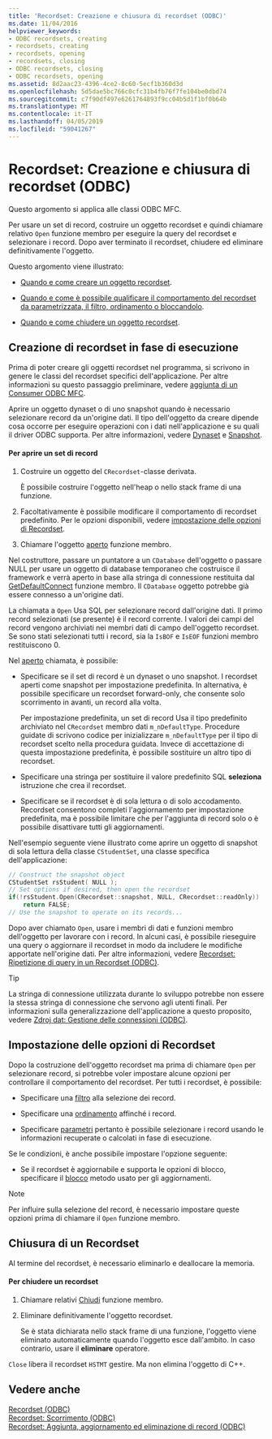 ```yaml
---
title: 'Recordset: Creazione e chiusura di recordset (ODBC)'
ms.date: 11/04/2016
helpviewer_keywords:
- ODBC recordsets, creating
- recordsets, creating
- recordsets, opening
- recordsets, closing
- ODBC recordsets, closing
- ODBC recordsets, opening
ms.assetid: 8d2aac23-4396-4ce2-8c60-5ecf1b360d3d
ms.openlocfilehash: 5d5dae5bc766c0cfc31b4fb76f7fe104be0dbd74
ms.sourcegitcommit: c7f90df497e6261764893f9cc04b5d1f1bf0b64b
ms.translationtype: MT
ms.contentlocale: it-IT
ms.lasthandoff: 04/05/2019
ms.locfileid: "59041267"
---
```

# <a name="recordset-creating-and-closing-recordsets-odbc"></a>Recordset: Creazione e chiusura di recordset (ODBC)

Questo argomento si applica alle classi ODBC MFC.

Per usare un set di record, costruire un oggetto recordset e quindi chiamare relativo `Open` funzione membro per eseguire la query del recordset e selezionare i record. Dopo aver terminato il recordset, chiudere ed eliminare definitivamente l'oggetto.

Questo argomento viene illustrato:

- [Quando e come creare un oggetto recordset](#_core_creating_recordsets_at_run_time).

- [Quando e come è possibile qualificare il comportamento del recordset da parametrizzata, il filtro, ordinamento o bloccandolo](#_core_setting_recordset_options).

- [Quando e come chiudere un oggetto recordset](#_core_closing_a_recordset).

##  <a name="_core_creating_recordsets_at_run_time"></a> Creazione di recordset in fase di esecuzione

Prima di poter creare gli oggetti recordset nel programma, si scrivono in genere le classi del recordset specifici dell'applicazione. Per altre informazioni su questo passaggio preliminare, vedere [aggiunta di un Consumer ODBC MFC](../../mfc/reference/adding-an-mfc-odbc-consumer.md).

Aprire un oggetto dynaset o di uno snapshot quando è necessario selezionare record da un'origine dati. Il tipo dell'oggetto da creare dipende cosa occorre per eseguire operazioni con i dati nell'applicazione e su quali il driver ODBC supporta. Per altre informazioni, vedere [Dynaset](../../data/odbc/dynaset.md) e [Snapshot](../../data/odbc/snapshot.md).

#### <a name="to-open-a-recordset"></a>Per aprire un set di record

1. Costruire un oggetto del `CRecordset`-classe derivata.

   È possibile costruire l'oggetto nell'heap o nello stack frame di una funzione.

1. Facoltativamente è possibile modificare il comportamento di recordset predefinito. Per le opzioni disponibili, vedere [impostazione delle opzioni di Recordset](#_core_setting_recordset_options).

1. Chiamare l'oggetto [aperto](../../mfc/reference/crecordset-class.md#open) funzione membro.

Nel costruttore, passare un puntatore a un `CDatabase` dell'oggetto o passare NULL per usare un oggetto di database temporaneo che costruisce il framework e verrà aperto in base alla stringa di connessione restituita dal [GetDefaultConnect](../../mfc/reference/crecordset-class.md#getdefaultconnect) funzione membro. Il `CDatabase` oggetto potrebbe già essere connesso a un'origine dati.

La chiamata a `Open` Usa SQL per selezionare record dall'origine dati. Il primo record selezionati (se presente) è il record corrente. I valori dei campi del record vengono archiviati nei membri dati di campo dell'oggetto recordset. Se sono stati selezionati tutti i record, sia la `IsBOF` e `IsEOF` funzioni membro restituiscono 0.

Nel [aperto](../../mfc/reference/crecordset-class.md#open) chiamata, è possibile:

- Specificare se il set di record è un dynaset o uno snapshot. I recordset aperti come snapshot per impostazione predefinita. In alternativa, è possibile specificare un recordset forward-only, che consente solo scorrimento in avanti, un record alla volta.

   Per impostazione predefinita, un set di record Usa il tipo predefinito archiviato nel `CRecordset` membro dati `m_nDefaultType`. Procedure guidate di scrivono codice per inizializzare `m_nDefaultType` per il tipo di recordset scelto nella procedura guidata. Invece di accettazione di questa impostazione predefinita, è possibile sostituire un altro tipo di recordset.

- Specificare una stringa per sostituire il valore predefinito SQL **seleziona** istruzione che crea il recordset.

- Specificare se il recordset è di sola lettura o di solo accodamento. Recordset consentono completi l'aggiornamento per impostazione predefinita, ma è possibile limitare che per l'aggiunta di record solo o è possibile disattivare tutti gli aggiornamenti.

Nell'esempio seguente viene illustrato come aprire un oggetto di snapshot di sola lettura della classe `CStudentSet`, una classe specifica dell'applicazione:

```cpp
// Construct the snapshot object
CStudentSet rsStudent( NULL );
// Set options if desired, then open the recordset
if(!rsStudent.Open(CRecordset::snapshot, NULL, CRecordset::readOnly))
    return FALSE;
// Use the snapshot to operate on its records...
```

Dopo aver chiamato `Open`, usare i membri di dati e funzioni membro dell'oggetto per lavorare con i record. In alcuni casi, è possibile rieseguire una query o aggiornare il recordset in modo da includere le modifiche apportate nell'origine dati. Per altre informazioni, vedere [Recordset: Ripetizione di query in un Recordset (ODBC)](../../data/odbc/recordset-requerying-a-recordset-odbc.md).

> [!TIP]
>  La stringa di connessione utilizzata durante lo sviluppo potrebbe non essere la stessa stringa di connessione che servono agli utenti finali. Per informazioni sulla generalizzazione dell'applicazione a questo proposito, vedere [Zdroj dat: Gestione delle connessioni (ODBC)](../../data/odbc/data-source-managing-connections-odbc.md).

##  <a name="_core_setting_recordset_options"></a> Impostazione delle opzioni di Recordset

Dopo la costruzione dell'oggetto recordset ma prima di chiamare `Open` per selezionare record, si potrebbe voler impostare alcune opzioni per controllare il comportamento del recordset. Per tutti i recordset, è possibile:

- Specificare una [filtro](../../data/odbc/recordset-filtering-records-odbc.md) alla selezione dei record.

- Specificare una [ordinamento](../../data/odbc/recordset-sorting-records-odbc.md) affinché i record.

- Specificare [parametri](../../data/odbc/recordset-parameterizing-a-recordset-odbc.md) pertanto è possibile selezionare i record usando le informazioni recuperate o calcolati in fase di esecuzione.

Se le condizioni, è anche possibile impostare l'opzione seguente:

- Se il recordset è aggiornabile e supporta le opzioni di blocco, specificare il [blocco](../../data/odbc/recordset-locking-records-odbc.md) metodo usato per gli aggiornamenti.

> [!NOTE]
>  Per influire sulla selezione del record, è necessario impostare queste opzioni prima di chiamare il `Open` funzione membro.

##  <a name="_core_closing_a_recordset"></a> Chiusura di un Recordset

Al termine del recordset, è necessario eliminarlo e deallocare la memoria.

#### <a name="to-close-a-recordset"></a>Per chiudere un recordset

1. Chiamare relativi [Chiudi](../../mfc/reference/crecordset-class.md#close) funzione membro.

1. Eliminare definitivamente l'oggetto recordset.

   Se è stata dichiarata nello stack frame di una funzione, l'oggetto viene eliminato automaticamente quando l'oggetto esce dall'ambito. In caso contrario, usare il **eliminare** operatore.

`Close` libera il recordset `HSTMT` gestire. Ma non elimina l'oggetto di C++.

## <a name="see-also"></a>Vedere anche

[Recordset (ODBC)](../../data/odbc/recordset-odbc.md)<br/>
[Recordset: Scorrimento (ODBC)](../../data/odbc/recordset-scrolling-odbc.md)<br/>
[Recordset: Aggiunta, aggiornamento ed eliminazione di record (ODBC)](../../data/odbc/recordset-adding-updating-and-deleting-records-odbc.md)